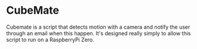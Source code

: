 # CubeMate
 Cubemate is a script that detects motion with a camera and notify the user through an email when this happen. It's designed really simply to allow this script to run on a RaspberryPi Zero.

